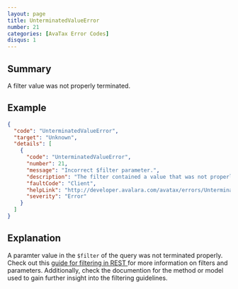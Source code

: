```yaml
---
layout: page
title: UnterminatedValueError
number: 21
categories: [AvaTax Error Codes]
disqus: 1
---
```


## Summary

A filter value was not properly terminated.

## Example

```json
{
  "code": "UnterminatedValueError",
  "target": "Unknown",
  "details": [
    {
      "code": "UnterminatedValueError",
      "number": 21,
      "message": "Incorrect $filter parameter.",
      "description": "The filter contained a value that was not properly terminated: -0-",
      "faultCode": "Client",
      "helpLink": "http://developer.avalara.com/avatax/errors/UnterminatedValueError",
      "severity": "Error"
    }
  ]
}
```

## Explanation

A paramter value in the `$filter` of the query was not terminated properly. Check out this [guide for filtering in REST ](ttps://developer.avalara.com/blog/2016/10/06/filtering-in-rest-v2) for more information on filters and parameters. Additionally, check the documention for the method or model used to gain further insight into the filtering guidelines.

